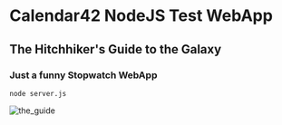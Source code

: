 # Calendar42 NodeJS Test WebApp

## The Hitchhiker's Guide to the Galaxy ##

### Just a funny Stopwatch WebApp ###

```nodejs
node server.js
```

![the_guide](https://cloud.githubusercontent.com/assets/22228718/18845054/5cdfc440-8420-11e6-9da8-49efea2abc6f.jpg)
